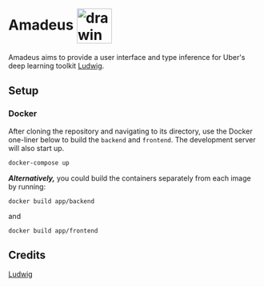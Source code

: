 # Amadeus <img src="https://lh3.googleusercontent.com/rIB5sP8kUzPQebacqucskT7tj4IgU_aiBJE5JKRraiLVRgDyLo36jqa8z58qynbn95Ze" alt="drawing" width="70" align = "center"/>
Amadeus aims to provide a user interface and type inference for Uber's deep learning toolkit [Ludwig](https://uber.github.io/ludwg/).

## Setup

### Docker

After cloning the repository and navigating to its directory, use the Docker one-liner below to build the `backend` and `frontend`. The development server will also start up.
```bash
docker-compose up
```
***Alternatively,*** you could build the containers separately from each image by running:
```
docker build app/backend
```
and
```
docker build app/frontend
```

## Credits

[Ludwig](https://uber.github.io/ludwig/)
